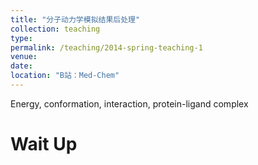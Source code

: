 ```yaml
---
title: "分子动力学模拟结果后处理"
collection: teaching
type: 
permalink: /teaching/2014-spring-teaching-1
venue: 
date: 
location: "B站：Med-Chem"
---
```


Energy, conformation, interaction, protein-ligand complex

Wait Up
======

